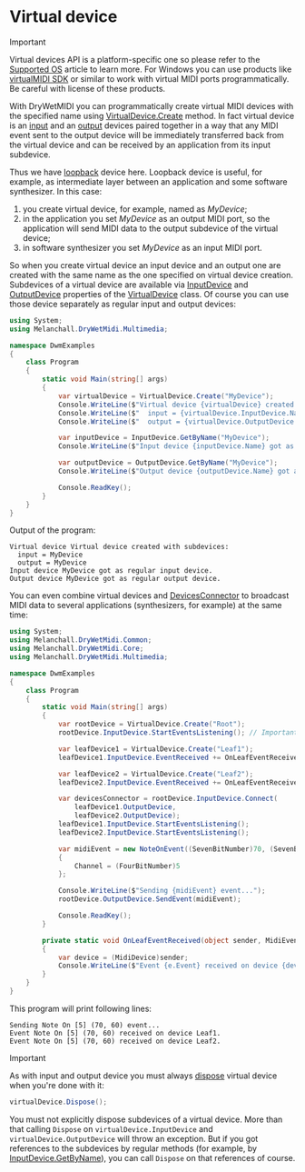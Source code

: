 ﻿---
uid: a_dev_virtual
---

# Virtual device

> [!IMPORTANT]
> Virtual devices API is a platform-specific one so please refer to the [Supported OS](xref:a_develop_supported_os) article to learn more. For Windows you can use products like [virtualMIDI SDK](https://www.tobias-erichsen.de/software/virtualmidi/virtualmidi-sdk.html) or similar to work with virtual MIDI ports programmatically. Be careful with license of these products.

With DryWetMIDI you can programmatically create virtual MIDI devices with the specified name using [VirtualDevice.Create](xref:Melanchall.DryWetMidi.Multimedia.VirtualDevice.Create(System.String)) method. In fact virtual device is an [input](xref:a_dev_input) and an [output](xref:a_dev_output) devices paired together in a way that any MIDI event sent to the output device will be immediately transferred back from the virtual device and can be received by an application from its input subdevice.

Thus we have [loopback](https://en.wikipedia.org/wiki/Loopback) device here. Loopback device is useful, for example, as intermediate layer between an application and some software synthesizer. In this case:

1. you create virtual device, for example, named as _MyDevice_;
2. in the application you set _MyDevice_ as an output MIDI port, so the application will send MIDI data to the output subdevice of the virtual device;
3. in software synthesizer you set _MyDevice_ as an input MIDI port.

So when you create virtual device an input device and an output one are created with the same name as the one specified on virtual device creation. Subdevices of a virtual device are available via [InputDevice](xref:Melanchall.DryWetMidi.Multimedia.VirtualDevice.InputDevice) and [OutputDevice](xref:Melanchall.DryWetMidi.Multimedia.VirtualDevice.OutputDevice) properties of the [VirtualDevice](xref:Melanchall.DryWetMidi.Multimedia.VirtualDevice) class. Of course you can use those device separately as regular input and output devices:

```csharp
using System;
using Melanchall.DryWetMidi.Multimedia;

namespace DwmExamples
{
    class Program
    {
        static void Main(string[] args)
        {
            var virtualDevice = VirtualDevice.Create("MyDevice");
            Console.WriteLine($"Virtual device {virtualDevice} created with subdevices:");
            Console.WriteLine($"  input = {virtualDevice.InputDevice.Name}");
            Console.WriteLine($"  output = {virtualDevice.OutputDevice.Name}");

            var inputDevice = InputDevice.GetByName("MyDevice");
            Console.WriteLine($"Input device {inputDevice.Name} got as regular input device.");

            var outputDevice = OutputDevice.GetByName("MyDevice");
            Console.WriteLine($"Output device {outputDevice.Name} got as regular output device.");

            Console.ReadKey();
        }
    }
}
```

Output of the program:

```text
Virtual device Virtual device created with subdevices:
  input = MyDevice
  output = MyDevice
Input device MyDevice got as regular input device.
Output device MyDevice got as regular output device.
```

You can even combine virtual devices and [DevicesConnector](xref:a_dev_connector) to broadcast MIDI data to several applications (synthesizers, for example) at the same time:

```csharp
using System;
using Melanchall.DryWetMidi.Common;
using Melanchall.DryWetMidi.Core;
using Melanchall.DryWetMidi.Multimedia;

namespace DwmExamples
{
    class Program
    {
        static void Main(string[] args)
        {
            var rootDevice = VirtualDevice.Create("Root");
            rootDevice.InputDevice.StartEventsListening(); // Important, don't forget!

            var leafDevice1 = VirtualDevice.Create("Leaf1");
            leafDevice1.InputDevice.EventReceived += OnLeafEventReceived;

            var leafDevice2 = VirtualDevice.Create("Leaf2");
            leafDevice2.InputDevice.EventReceived += OnLeafEventReceived;

            var devicesConnector = rootDevice.InputDevice.Connect(
                leafDevice1.OutputDevice,
                leafDevice2.OutputDevice);
            leafDevice1.InputDevice.StartEventsListening();
            leafDevice2.InputDevice.StartEventsListening();

            var midiEvent = new NoteOnEvent((SevenBitNumber)70, (SevenBitNumber)60)
            {
                Channel = (FourBitNumber)5
            };

            Console.WriteLine($"Sending {midiEvent} event...");
            rootDevice.OutputDevice.SendEvent(midiEvent);

            Console.ReadKey();
        }

        private static void OnLeafEventReceived(object sender, MidiEventReceivedEventArgs e)
        {
            var device = (MidiDevice)sender;
            Console.WriteLine($"Event {e.Event} received on device {device.Name}.");
        }
    }
}
```

This program will print following lines:

```text
Sending Note On [5] (70, 60) event...
Event Note On [5] (70, 60) received on device Leaf1.
Event Note On [5] (70, 60) received on device Leaf2.
```

> [!IMPORTANT]
> As with input and output device you must always [dispose](xref:Melanchall.DryWetMidi.Multimedia.MidiDevice.Dispose) virtual device when you're done with it:
>
> ```csharp
> virtualDevice.Dispose();
> ```

You must not explicitly dispose subdevices of a virtual device. More than that calling `Dispose` on `virtualDevice.InputDevice` and `virtualDevice.OutputDevice` will throw an exception. But if you got references to the subdevices by regular methods (for example, by [InputDevice.GetByName](xref:Melanchall.DryWetMidi.Multimedia.InputDevice.GetByName(System.String))), you can call `Dispose` on that references of course.
